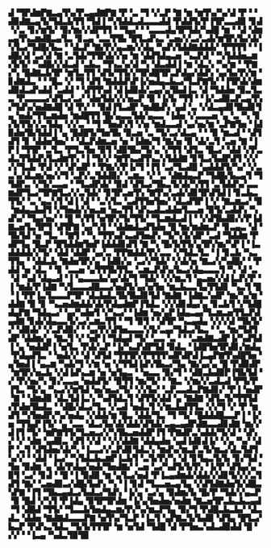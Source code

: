 ▟▝▜▛▟▆▛▇▃▄▜▚▞▛▃▄▟▇▛▇▝▛▝▃▝▜▝▞▃▛▝▇▝▆▝▆▜▚▞▚▞▟▝▛▝▝▟▉▟▇▃▄▜▞▜▟▃▙▜▜▝▜▟▐▝▚▜▟▟▃▟▃▃▃▟▟▝▛▟▟▜▞▛▐▜▛▃▃▟▉▝▊▟▝▞▃▝▊▞▆▜▞▝▉▞▆▞▞▟▛▜▜▝▝▜▄▞▝▝▃▃▃▟▄▜▛▜▟▞▚▟█▝▆▝▝▟▝▟▆▃▄▜▚▃▆▟█▃▄▜▃▝▊▃▄▝▃▃▜▜▙▝█▜▃▟▚▃▝▃▅▞▞▃▞▃▟▞▆▜▛▞▙▞▟▞▚▜▃▞▜▟█▞▙▃▝▝▟▃▛▝▇▞▛▞▄▃▆▞▞▟▄▝▚▟▚▜▟▟▇▟▟▟▞▝▛▜▜▜▝▝▐▟█▞▟▝▃▞▟▝▇▝▃▜▟▞▜▜▛▟▞▞▅▝▆▝▟▟▜▟▄▃▅▝▚▃▛▟▝▝▚▜▟▟▅▃▆▞▙▜▞▝▚▟█▞▞▟▃▟▝▃▙▃▝▜▚▃▚▞▟▝▚▝▟▃▟▟▐▝▆▝▟▃▚▝▚▞▆▝▝▛▇▞▚▝█▟▇▃▙▜▛▝▆▜▃▜▜▝▟▜▞▜▜▞▞▜▛▟█▜▛▃▛▟▄▞▟▟▚▝▄▞▙▞▛▞▆▝▊▟▇▟▃▝▝▝█▃▝▞▝▜▝▟▜▝▇▟▟▟▚▛▐▞▅▟▄▃▙▃▞▜▃▛▇▜▞▝▐▜▛▟▞▟▆▟▉▟▃▟▚▟▟▝▃▟▟▝▝▟▜▜▚▟▝▟▐▟▉▟▞▃▄▞▄▜▙▟▐▃▝▟▝▜▟▟▅▝▉▃▜▃▃▝▛▃▃▃▃▞▟▜▃▞▃▞▝▟▅▜▟▞▞▞▅▃▛▝▉▝▐▞▙▝▜▜▝▝▐▞▃▟▉▃▛▃▄▜▚▞▜▟▚▞▅▟▇▟█▝▟▝▛▞▝▝▉▟▐▜▃▟▛▝▆▟█▟▚▝▄▟▝▃▝▞▟▃▄▟▊▜▙▟▊▜▄▝▅▟▞▜▜▃▆▟▅▝▆▟█▜▜▝█▞▄▃▃▜▟▞▄▃▃▝▐▟▅▝▞▃▃▃▅▝▄▝▃▝▚▝▊▞▙▜▜▞▞▃▜▟▄▝▞▞▃▝▝▜▝▜▅▟▚▜▝▞▅▝▆▟▃▃▟▝▄▞▅▞▆▝▃▛▇▜▅▝▐▟▉▟▅▜▙▜▟▟▐▝▄▝█▟█▜▞▜▅▜▙▝▉▃▅▝▃▝▜▞▃▞▟▃▄▝▝▝▉▝▆▃▟▝▝▟▜▟▜▝▊▝▟▟▅▜▅▞▝▝▟▃▛▟▆▃▅▝▅▝▐▟▆▞▜▝▇▞▅▝▉▝▟▞▃▜▝▃▅▝▇▝▐▛▐▝▜▜▛▝▃▜▃▝▛▜▃▜▅▝▉▜▝▟▉▜▙▞▜▞▄▝▞▜▜▝▟▜▃▝█▃▞▝▟▟▝▞▛▃▟▃▜▜▟▟▚▜▃▟▆▜▚▝▐▝▜▞▞▝▇▜▚▃▟▜▚▃▚▜▟▟▇▝▊▜▃▞▙▟▛▟▜▝▞▞▞▞▜▃▙▝▛▟▝▞▝▟▚▟▛▝▝▛▇▞▞▛▐▞▜▝▐▜▝▃▞▜▃▟█▝▄▟▟▟▜▞▚▞▝▞▃▃▚▞▟▃▆▞▅▞▞▜▝▃▛▞▃▜▟▟▉▞▝▃▆▃▝▞▝▃▝▟▇▟▄▃▛▝▜▟█▞▙▃▄▜▝▜▜▟▛▃▝▞▜▞▃▃▄▝▝▜▃▟▛▟▞▝▉▟▝▟▜▃▞▜▙▃▜▞▟▞▚▜▜▝▃▜▟▟▚▞▃▃▆▟▛▜▃▞▜▛▇▜▃▞▞▃▜▟▞▝▊▜▛▃▅▜▚▝▇▜▚▞▃▟▞▟▊▜▛▟▜▟▐▝▊▃▙▃▜▜▞▝▃▝▄▃▚▜▝▟▐▝▟▝▝▃▚▜▃▝▃▟▜▜▅▜▅▞▝▟▃▟▜▛▐▝▞▝▇▃▆▃▞▝▉▝▆▟▄▃▙▟▜▝▞▜▅▟▞▞▅▃▆▝▅▃▜▜▝▟▚▃▟▃▟▟▅▜▃▃▅▝▉▜▞▃▟▟▚▝▚▟▚▞▝▜▄▞▅▞▝▝█▝▚▜▜▝▅▜▛▞▜▞▜▜▞▝▜▃▆▟▃▟▐▝▝▞▟▜▙▟▉▞▞▛▐▟▇▃▅▜▃▜▛▜▝▟▜▛▇▝▄▞▚▜▝▝▟▟▆▟▃▟▜▟▅▝█▝▆▞▆▟▆▃▛▝▊▃▄▃▝▟▝▜▙▜▟▝▅▝▜▃▝▝▇▜▝▝▚▝▜▜▚▟▚▃▟▜▅▟▚▝▜▞▚▜▞▟▛▝▃▟▝▜▟▟▆▝▛▟▛▜▄▝█▃▛▝█▜▟▟▆▜▅▛▐▟▟▟▊▟▜▝▇▝▚▝█▞▙▜▜▞▄▜▛▞▆▞▚▛▐▝▐▃▟▟▟▟▞▞▜▞▝▟▟▝▟▟▛▝▄▞▃▝▛▛▇▟▟▞▛▞▃▃▝▞▜▟▃▜▃▝▐▝▊▃▙▝▚▃▜▜▄▝▝▟▟▃▙▝▇▟▅▜▛▞▄▝▐▟▉▞▄▝▃▞▞▜▟▞▝▞▟▞▅▝▇▃▞▞▚▟█▞▝▝▛▟▟▝▅▝▟▃▝▝▊▝▃▃▅▝▄▜▜▜▙▜▜▃▝▃▆▃▛▟▚▞▙▃▞▟▄▃▃▃▜▝▚▝▟▝▃▝▟▝▚▟▝▟▄▃▟▝▐▝▄▃▃▃▙▞▄▞▟▞▜▝▜▟▞▝▞▞▆▃▜▝▄▃▅▞▞▟▐▃▛▞▛▝▐▝▆▟▞▛▐▟▇▝▚▜▃▃▃▟█▃▃▞▅▟▜▞▄▞▅▜▅▝▆▃▙▃▃▜▄▜▜▟▊▝▚▃▜▝█▝▐▝▛▛▐▃▜▃▃▃▛▜▛▝▟▃▙▟▃▜▙▜▙▟▊▜▟▝▇▟▇▝▐▟▇▃▚▟▛▝▆▞▚▞▆▝▟▟▇▝▉▝▊▝▚▃▅▟▆▟▟▞▟▞▛▟▄▟▆▛▐▜▟▃▝▞▞▟▊▟▄▞▄▝▊▃▙▜▝▞▜▟█▟▄▛▇▝▜▟▄▃▞▝▄▞▚▟▅▜▝▞▚▃▞▝▐▟▆▝▅▞▄▛▐▟▄▃▄▞▜▃▆▃▅▜▜▃▛▟▄▟▇▝▊▟▞▟▄▃▃▜▞▃▞▃▆▃▜▜▝▝▜▝▉▜▝▝▟▜▛▝▚▃▄▟▄▝▞▞▞▟▝▜▙▜▞▞▝▟▉▟▞▝▞▃▛▟▉▞▝▝▄▞▛▞▟▜▅▃▃▃▚▜▞▃▄▞▜▟▃▞▙▃▝▝▃▝▆▞▜▟▜▟▛▝▟▟▆▞▄▝▇▃▜▝▞▝▅▛▐▝▜▟▄▟▝▜▞▝▃▃▝▃▝▝▝▃▆▟▇▃▟▛▐▞▚▟▜▟▐▝▄▝▅▟▟▛▐▝▅▜▃▝▛▟▞▃▛▝▐▞▚▃▛▟▛▜▟▝▉▟▃▝▐▟█▜▅▜▛▟▊▞▆▟▄▝▛▟▄▟▜▃▝▝▅▟▞▞▝▟▝▟▜▟▝▜▜▜▛▞▛▜▜▜▚▟▛▟▛▟▐▃▄▛▇▜▚▟█▜▅▝▄▜▅▟▐▝▄▃▆▝▚▟▞▜▝▞▆▝▅▝▞▜▜▟▐▟▚▜▙▃▞▜▄▝▇▞▄▞▄▝█▝▛▟▉▟▛▝▆▜▛▞▅▃▙▝▞▟▐▟▚▃▆▝▅▝▅▜▄▃▝▝▅▃▃▝▉▞▜▝▝▟▉▃▙▟▉▛▐▜▙▜▟▝▞▝▛▞▅▞▚▝▊▞▃▃▄▝▅▟▟▜▞▝▉▜▜▝▆▞▜▞▝▝▇▃▝▞▆▞▞▃▟▃▟▝▛▜▞▛▐▜▃▝▜▞▄▝▚▃▞▞▆▜▟▝▅▞▅▃▞▜▞▝▞▞▙▞▝▃▛▃▃▟▃▛▇▟▊▞▝▛▐▝▅▟▛▝▇▝▝▟▆▟▉▝▟▃▜▟▐▃▚▝▚▟▜▟▃▜▝▟▜▜▞▟▟▝▄▝▇▟▇▝▟▜▃▜▞▜▜▜▟▞▛▟▅▜▙▟▃▝▝▟█▞▟▃▞▜▃▝▞▃▟▝▅▟▃▜▝▞▆▃▙▟▜▜▃▝▞▞▜▝▞▝▛▝▆▟▜▝▚▜▅▟▛▞▚▞▅▟▄▝▞▟▟▞▆▝█▃▝▟▟▞▜▃▝▜▝▜▞▝█▟▟▟█▃▃▛▐▝▐▞▅▝▜▜▄▛▐▜▞▝▄▝▃▃▝▟▃▞▙▞▟▞▟▟▞▟▜▟▞▃▄▃▄▟▛▟▇▃▃▟▊▟▇▝▆▞▞▟▐▜▝▜▞▝▆▛▇▜▜▞▜▃▅▃▞▞▚▜▙▃▅▟▟▛▐▜▝▛▇▟▛▃▚▟▟▞▜▞▟▝▝▟▚▞▝▞▝▟▆▝▄▟▉▃▝▟▜▝▞▟▝▝▞▞▟▟▇▝▟▟▄▟▅▝▄▟▐▟▊▟▐▞▝▞▄▝▚▞▝▟▛▝▃▜▝▟▜▟▅▞▟▞▚▝▐▃▃▞▞▃▛▟▊▜▟▃▚▝▆▟▚▞▆▃▛▃▜▞▆▃▞▟▃▜▟▜▚▞▞▝▝▟▟▝▐▃▞▝▚▜▟▃▙▃▆▛▐▃▙▜▝▃▜▞▛▞▚▝▟▝▊▜▄▃▜▞▙▝▊▞▜▟▝▜▅▝▉▟▆▝▄▝▟▞▛▟▄▞▅▟▞▜▅▟▇▞▝▃▅▝▃▞▚▟▜▞▙▜▚▝▐▞▛▝▟▜▄▞▄▝▉▜▝▃▞▝▊▟▝▝█▝▐▝▉▟▉▝▆▝▄▜▃▞▅▟▝▛▐▃▄▟▆▟▞▟▟▞▞▟▊▜▞▞▞▃▜▟▜▝▇▞▝▃▅▟▉▃▞▟█▞▙▟▚▝▚▝▐▝▊▟▝▜▃▃▅▃▄▜▄▝▞▟▜▟▇▟▅▜▞▟█▃▚▛▇▝▐▜▝▜▙▃▄▟▃▞▙▟▃▞▜▟▚▝▐▞▄▝▃▞▄▝▉▟▆▞▙▝█▞▛▝▜▟▞▞▄▃▛▝▉▝█▟▝▞▚▜▝▛▐▟▄▝▉▜▛▜▛▟▆▝▐▞▄▜▅▟▅▞▅▟▆▝▇▃▅▜▛▃▙▃▙▃▄▟▝▜▝▟█▟▝▜▜▞▝▜▃▃▙▜▅▟▄▃▆▞▛▞▚▞▆▃▛▜▄▝▉▞▜▝▛▟█▃▙▃▙▞▝▟▃▟▃▝▟▟▅▝▇▟▇▟▃▃▃▛▇▝▅▜▚▞▜▃▛▝▐▃▜▝▄▛▇▃▜▞▙▟▉▝▟▜▄▝█▜▃▞▙▃▛▝▛▟▚▃▜▟▃▝▜▞▙▜▜▜▛▝▆▝▅▜▟▝▜▟█▝▟▝▛▜▅▃▚▟▃▟▉▟▟▝█▝▞▞▝▝▐▃▄▝▚▟▃▜▉▜▉
